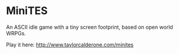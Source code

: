 # MiniTES
An ASCII idle game with a tiny screen footprint, based on open world WRPGs.

Play it here: http://www.taylorcalderone.com/minites
